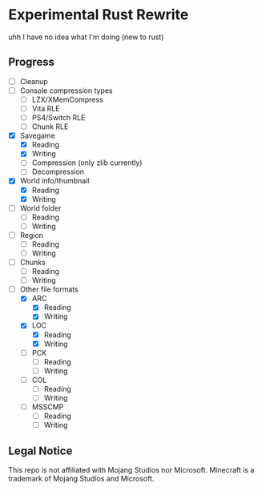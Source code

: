 # Experimental Rust Rewrite
uhh I have no idea what I'm doing (new to rust)

## Progress

- [ ] Cleanup
- [ ] Console compression types
    - [ ] LZX/XMemCompress
    - [ ] Vita RLE
    - [ ] PS4/Switch RLE
    - [ ] Chunk RLE
- [x] Savegame
    - [X] Reading
    - [X] Writing
    - [ ] Compression (only zlib currently)
    - [ ] Decompression
- [X] World info/thumbnail
    - [X] Reading
    - [X] Writing
- [ ] World folder
    - [ ] Reading
    - [ ] Writing
- [ ] Region
    - [ ] Reading
    - [ ] Writing
- [ ] Chunks
    - [ ] Reading
    - [ ] Writing
- [ ] Other file formats
    - [X] ARC
        - [X] Reading
        - [X] Writing
    - [X] LOC
        - [X] Reading
        - [X] Writing
    - [ ] PCK
        - [ ] Reading
        - [ ] Writing
    - [ ] COL
        - [ ] Reading
        - [ ] Writing
    - [ ] MSSCMP
        - [ ] Reading
        - [ ] Writing

## Legal Notice
This repo is not affiliated with Mojang Studios nor Microsoft. Minecraft is a trademark of Mojang Studios and Microsoft.